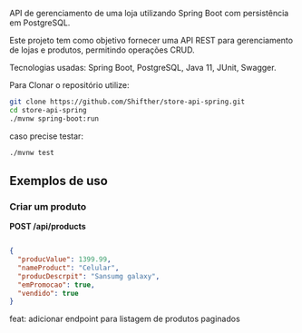 API de gerenciamento de uma loja utilizando Spring Boot com persistência em PostgreSQL.

Este projeto tem como objetivo fornecer uma API REST para gerenciamento de lojas e produtos, permitindo operações CRUD.

Tecnologias usadas: Spring Boot, PostgreSQL, Java 11, JUnit, Swagger.

Para Clonar o repositório utilize:
```bash
git clone https://github.com/Shifther/store-api-spring.git
cd store-api-spring
./mvnw spring-boot:run
```

caso precise testar:
```bash
./mvnw test
```

## Exemplos de uso
### Criar um produto
**POST /api/products**
```json

{
  "producValue": 1399.99,
  "nameProduct": "Celular",
  "producDescrpit": "Sansumg galaxy",
  "emPromocao": true,
  "vendido": true
}

```
feat: adicionar endpoint para listagem de produtos paginados
